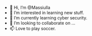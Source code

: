 - 👋 Hi, I’m @Massiulla
- 👀 I’m interested in learning new stuff.
- 🌱 I’m currently learning cyber security.
- 💞️ I’m looking to collaborate on ...
- 📫 Love to play soccer.

<!---
Massiulla/Massiulla is a ✨ special ✨ repository because its `README.md` (this file) appears on your GitHub profile.
You can click the Preview link to take a look at your changes.
--->
